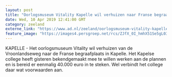 ```yaml
---
layout: post
title: "Oorlogsmuseum Vitality Kapelle wil verhuizen naar Franse begraafplaats"
date: Wed, 10 Apr 2019 12:41:00 GMT
category: zeeland
externe_link: "https://www.ad.nl/zeeland/oorlogsmuseum-vitality-kapelle-wil-verhuizen-naar-franse-begraafplaats~a29b442d/"
feature_image: "https://images4.persgroep.net/rcs/ZJfX_0I_hmhX51Se5gL03hpQl7k/diocontent/100600116/_fitwidth/400/?appId=21791a8992982cd8da851550a453bd7f&quality=0.7"
---
```


KAPELLE - Het oorlogsmuseum Vitality wil verhuizen van de Vroonlandseweg naar de Franse begraafplaats in Kapelle. Het Kapelse college heeft gisteren bekendgemaakt mee te willen werken aan de plannen en is bereid er eenmalig 40.000 euro in te steken. Wel verbindt het college daar wat voorwaarden aan.
